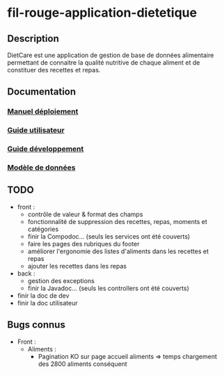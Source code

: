 # fil-rouge-application-dietetique

## Description
DietCare est une application de gestion de base de données alimentaire permettant de connaitre la qualité nutritive de chaque aliment et de constituer des recettes et repas.

## Documentation

### [Manuel déploiement](https://github.com/turbo-xav/fil-rouge-application-dietetique/releases/download/v1.0.2/dietcare-dev-et-deploiement.pdf)

### [Guide utilisateur](https://github.com/turbo-xav/fil-rouge-application-dietetique/releases/download/v1.0.2/dietcare-guide-util.pdf)

### [Guide développement](https://github.com/turbo-xav/fil-rouge-application-dietetique/releases/download/v1.0.2/dietcare-dev-et-deploiement.pdf)

### [Modèle de données](https://github.com/turbo-xav/fil-rouge-application-dietetique/releases/download/v1.0.2/dietcare-MD.pdf)

## TODO
* front :
  * contrôle de valeur & format des champs
  * fonctionnalité de suppression des recettes, repas, moments et catégories
  * finir la Compodoc... (seuls les services ont été couverts)
  * faire les pages des rubriques du footer
  * améliorer l'ergonomie des listes d'aliments dans les recettes et repas
  * ajouter les recettes dans les repas
* back :
  * gestion des exceptions
  * finir la Javadoc... (seuls les controllers ont été couverts)
* finir la doc de dev
* finir la doc utilisateur

## Bugs connus
* Front :
  * Aliments :
    * Pagination KO sur page accueil aliments => temps chargement des 2800 aliments conséquent
